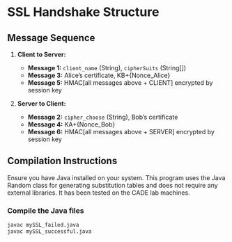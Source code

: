 # SSL Handshake Structure

## Message Sequence
1. **Client to Server:**
   - **Message 1:** `client_name` (String), `cipherSuits` (String[])
   - **Message 3:** Alice’s certificate, KB+{Nonce_Alice}
   - **Message 5:** HMAC[all messages above + CLIENT] encrypted by session key

2. **Server to Client:**
   - **Message 2:** `cipher_choose` (String), Bob’s certificate
   - **Message 4:** KA+{Nonce_Bob}
   - **Message 6:** HMAC[all messages above + SERVER] encrypted by session key

## Compilation Instructions

Ensure you have Java installed on your system. This program uses the Java Random class for generating substitution tables and does not require any external libraries. It has been tested on the CADE lab machines.

### Compile the Java files
```bash
javac mySSL_failed.java
javac mySSL_successful.java
